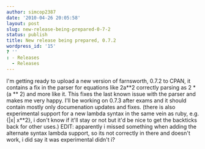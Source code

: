 ```yaml
---
author: simcop2387
date: '2010-04-26 20:05:58'
layout: post
slug: new-release-being-prepared-0-7-2
status: publish
title: New release being prepared, 0.7.2
wordpress_id: '15'
? ''
: - Releases
  - Releases
---
```


I'm getting ready to upload a new version of farnsworth, 0.7.2 to
CPAN, it contains a fix in the parser for equations like 2a\*\*2
correctly parsing as 2 \* (a \*\* 2) and more like it. This fixes
the last known issue with the parser and makes me very happy. I'll
be working on 0.7.3 after exams and it should contain mostly only
documenation updates and fixes. (there is also experimental support
for a new lambda syntax in the same vein as ruby, e.g. {|x|
x\*\*2}, i don't know if it'll stay or not but it'd be nice to get
the backticks back for other uses.) EDIT: apparently i missed
something when adding the alternate syntax lambda support, so its
not correctly in there and doesn't work, i did say it was
experimental didn't i?


